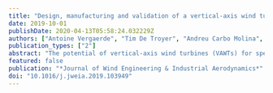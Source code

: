 ```yaml
---
title: "Design, manufacturing and validation of a vertical-axis wind turbine setup for wind tunnel tests"
date: 2019-10-01
publishDate: 2020-04-13T05:58:24.032229Z
authors: ["Antoine Vergaerde", "Tim De Troyer", "Andreu Carbo Molina", "Lieven Standaert", "Mark Runacres"]
publication_types: ["2"]
abstract: "The potential of vertical-axis wind turbines (VAWTs) for specific applications (floating off-shore or urban installations) has been reconsidered in recent years. This renewed interest has led to an increasing number of experimental studies on VAWTs. A challenge of experimental work is correctly interpreting experimental results but just as important is the design of the experimental setup. The objective of the present study is to elaborate on the complete development process of a VAWT wind tunnel test setup, from design to aerodynamic interpretation. The effect of the design choices and structural characteristics of the setup can be traced in the measured torque. The influence of structural dynamics of an experimental setup are proven to influence unsteady measurements significantly through the analysis of the spectral content of the measured torque. An extensive modal analysis of the VAWT rotor allows to link modal vibrations to their contaminating effect on the measured torque. In addition, the dynamics of the sensors and setup are found to be important contributions to the contamination of dynamic measurements. To interpret unsteady torque measurements, the complete experimental setup needs to be dynamically characterised."
featured: false
publication: "*Journal of Wind Engineering & Industrial Aerodynamics*"
doi: "10.1016/j.jweia.2019.103949"
---
```


